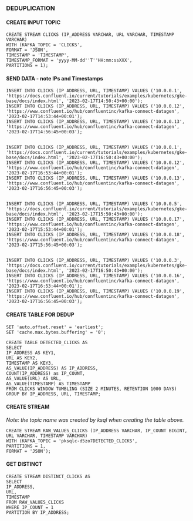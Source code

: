 ### DEDUPLICATION

#### CREATE INPUT TOPIC

    CREATE STREAM CLICKS (IP_ADDRESS VARCHAR, URL VARCHAR, TIMESTAMP VARCHAR)
    WITH (KAFKA_TOPIC = 'CLICKS',
    FORMAT = 'JSON',
    TIMESTAMP = 'TIMESTAMP',
    TIMESTAMP_FORMAT = 'yyyy-MM-dd''T''HH:mm:ssXXX',
    PARTITIONS = 1);

#### SEND DATA - note IPs and Timestamps

    INSERT INTO CLICKS (IP_ADDRESS, URL, TIMESTAMP) VALUES ('10.0.0.1', 'https://docs.confluent.io/current/tutorials/examples/kubernetes/gke-base/docs/index.html', '2023-02-17T14:50:43+00:00');
    INSERT INTO CLICKS (IP_ADDRESS, URL, TIMESTAMP) VALUES ('10.0.0.12', 'https://www.confluent.io/hub/confluentinc/kafka-connect-datagen', '2023-02-17T14:53:44+00:01');
    INSERT INTO CLICKS (IP_ADDRESS, URL, TIMESTAMP) VALUES ('10.0.0.13', 'https://www.confluent.io/hub/confluentinc/kafka-connect-datagen', '2023-02-17T14:56:45+00:03');
    
  
    INSERT INTO CLICKS (IP_ADDRESS, URL, TIMESTAMP) VALUES ('10.0.0.1', 'https://docs.confluent.io/current/tutorials/examples/kubernetes/gke-base/docs/index.html', '2023-02-17T16:50:43+00:00');
    INSERT INTO CLICKS (IP_ADDRESS, URL, TIMESTAMP) VALUES ('10.0.0.12', 'https://www.confluent.io/hub/confluentinc/kafka-connect-datagen', '2023-02-17T16:53:44+00:01');
    INSERT INTO CLICKS (IP_ADDRESS, URL, TIMESTAMP) VALUES ('10.0.0.13', 'https://www.confluent.io/hub/confluentinc/kafka-connect-datagen', '2023-02-17T16:56:45+00:03');

   
    INSERT INTO CLICKS (IP_ADDRESS, URL, TIMESTAMP) VALUES ('10.0.0.5', 'https://docs.confluent.io/current/tutorials/examples/kubernetes/gke-base/docs/index.html', '2023-02-17T15:50:43+00:00');
    INSERT INTO CLICKS (IP_ADDRESS, URL, TIMESTAMP) VALUES ('10.0.0.17', 'https://www.confluent.io/hub/confluentinc/kafka-connect-datagen', '2023-02-17T15:53:44+00:01');
    INSERT INTO CLICKS (IP_ADDRESS, URL, TIMESTAMP) VALUES ('10.0.0.18', 'https://www.confluent.io/hub/confluentinc/kafka-connect-datagen', '2023-02-17T15:56:45+00:03');


    INSERT INTO CLICKS (IP_ADDRESS, URL, TIMESTAMP) VALUES ('10.0.0.3', 'https://docs.confluent.io/current/tutorials/examples/kubernetes/gke-base/docs/index.html', '2023-02-17T16:50:43+00:00');
    INSERT INTO CLICKS (IP_ADDRESS, URL, TIMESTAMP) VALUES ('10.0.0.16', 'https://www.confluent.io/hub/confluentinc/kafka-connect-datagen', '2023-02-17T16:53:44+00:01');
    INSERT INTO CLICKS (IP_ADDRESS, URL, TIMESTAMP) VALUES ('10.0.0.19', 'https://www.confluent.io/hub/confluentinc/kafka-connect-datagen', '2023-02-17T16:56:45+00:03');

#### CREATE TABLE FOR DEDUP

    SET 'auto.offset.reset' = 'earliest';
    SET 'cache.max.bytes.buffering' = '0';
    
    CREATE TABLE DETECTED_CLICKS AS
    SELECT
    IP_ADDRESS AS KEY1,
    URL AS KEY2,
    TIMESTAMP AS KEY3,
    AS_VALUE(IP_ADDRESS) AS IP_ADDRESS,
    COUNT(IP_ADDRESS) as IP_COUNT,
    AS_VALUE(URL) AS URL,
    AS_VALUE(TIMESTAMP) AS TIMESTAMP
    FROM CLICKS WINDOW TUMBLING (SIZE 2 MINUTES, RETENTION 1000 DAYS)
    GROUP BY IP_ADDRESS, URL, TIMESTAMP; 

#### CREATE STREAM 

_Note: the topic name was created by ksql when creating the table above._

    CREATE STREAM RAW_VALUES_CLICKS (IP_ADDRESS VARCHAR, IP_COUNT BIGINT, URL VARCHAR, TIMESTAMP VARCHAR)
    WITH (KAFKA_TOPIC = 'pksqlc-d5zo7DETECTED_CLICKS',
    PARTITIONS = 1,
    FORMAT = 'JSON');

#### GET DISTINCT 

    CREATE STREAM DISTINCT_CLICKS AS
    SELECT
    IP_ADDRESS,
    URL,
    TIMESTAMP
    FROM RAW_VALUES_CLICKS
    WHERE IP_COUNT = 1
    PARTITION BY IP_ADDRESS;



